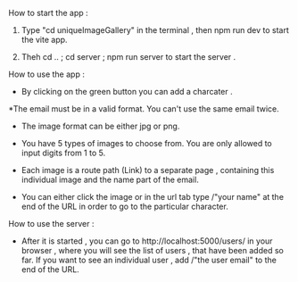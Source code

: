 How to start the app : 

1. Type "cd uniqueImageGallery" in the terminal , then npm run dev to start the vite app. 

2. Theh cd .. ; cd server ; npm run server to start the server . 




How to use the app :


* By clicking on the green button you can add a charcater . 

*The email must be in a valid format. You can't use the same email twice. 

* The image format can be either jpg or png.

* You have 5 types of images to choose from. You are only allowed to input digits from 1 to 5.

* Each image is a route path (Link) to a separate page , containing this individual image and the name part of the email.

* You can either click the image or in the url tab type /"your name" at the end of the URL in order to go to the particular character.


How to use the server :

* After it is started , you can go to http://localhost:5000/users/ in your browser , where you will see the 
list of users , that have been added so far. If you want to see an individual user , add /"the user email" 
to the end of the URL.





